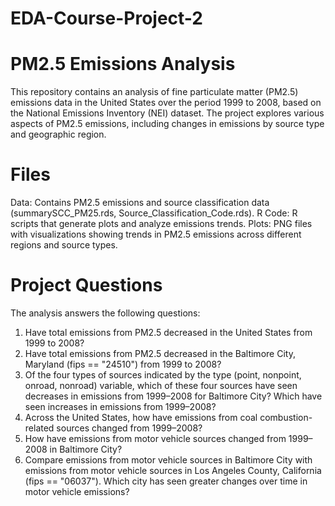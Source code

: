 # EDA-Course-Project-2
# PM2.5 Emissions Analysis
This repository contains an analysis of fine particulate matter (PM2.5) emissions data in the United States over the period 1999 to 2008, based on the National Emissions Inventory (NEI) dataset. The project explores various aspects of PM2.5 emissions, including changes in emissions by source type and geographic region.

# Files
Data: Contains PM2.5 emissions and source classification data (summarySCC_PM25.rds, Source_Classification_Code.rds).
R Code: R scripts that generate plots and analyze emissions trends.
Plots: PNG files with visualizations showing trends in PM2.5 emissions across different regions and source types.

# Project Questions
The analysis answers the following questions:
1. Have total emissions from PM2.5 decreased in the United States from 1999 to 2008?
2. Have total emissions from PM2.5 decreased in the Baltimore City, Maryland (fips == "24510") from 1999 to 2008? 
3. Of the four types of sources indicated by the type (point, nonpoint, onroad, nonroad) variable, which of these four sources have seen decreases in emissions from 1999–2008 for Baltimore City? Which have seen increases in emissions from 1999–2008?
4. Across the United States, how have emissions from coal combustion-related sources changed from 1999–2008?
5. How have emissions from motor vehicle sources changed from 1999–2008 in Baltimore City?
6. Compare emissions from motor vehicle sources in Baltimore City with emissions from motor vehicle sources in Los Angeles County, California (fips == "06037"). Which city has seen greater changes over time in motor vehicle emissions?
